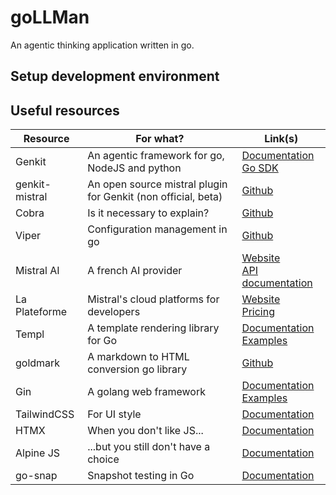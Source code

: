 # goLLMan

An agentic thinking application written in go.

## Setup development environment


## Useful resources

| Resource       | For what?                                                     | Link(s)                                                                                                                                            |
|----------------|---------------------------------------------------------------|----------------------------------------------------------------------------------------------------------------------------------------------------|
| Genkit         | An agentic framework for go, NodeJS and python                | [Documentation](https://firebase.google.com/docs/genkit) <br/> [Go SDK](https://genkit.dev/go/docs/get-started-go/)                                |
| genkit-mistral | An open source mistral plugin for Genkit (non official, beta) | [Github](https://github.com/thomas-marquis/genkit-mistral)                                                                                         |
| Cobra          | Is it necessary to explain?                                   | [Github](https://github.com/spf13/cobra/blob/main/site/content/user_guide.md)                                                                      |
| Viper          | Configuration management in go                                | [Github](https://github.com/spf13/viper)                                                                                                           |
| Mistral AI     | A french AI provider                                          | [Website](https://mistral.ai/) <br/> [API documentation](https://docs.mistral.ai/api/)                                                             |
| La Plateforme  | Mistral's cloud platforms for developers                      | [Website](https://mistral.ai/products/la-plateforme)   <br/> [Pricing](https://mistral.ai/pricing#api-pricing)                                     |
| Templ          | A template rendering library for Go                           | [Documentation](https://templ.guide/) <br/> [Examples](https://github.com/a-h/templ/tree/main/examples/integration-gin)                            |
| goldmark       | A markdown to HTML conversion go library                      | [Github](https://github.com/yuin/goldmark)                                                                                                         |
| Gin            | A golang web framework                                        | [Documentation](https://gin-gonic.com/en/docs/introduction/) <br/> [Examples](https://github.com/gin-gonic/examples/tree/master/server-sent-event) |
| TailwindCSS    | For UI style                                                  | [Documentation](https://tailwindcss.com/docs/styling-with-utility-classes)                                                                         |
| HTMX           | When you don't like JS...                                     | [Documentation](https://htmx.org/docs/)                                                                                                            |
| Alpine JS      | ...but you still don't have a choice                          | [Documentation](https://alpinejs.dev/start-here)                                                                                                   |
| go-snap        | Snapshot testing in Go                                        | [Documentation](https://github.com/gkampitakis/go-snaps)                                                                                           |
